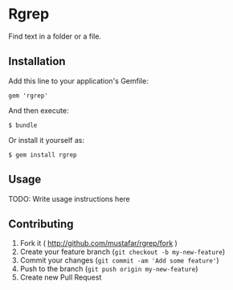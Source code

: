 # Rgrep

Find text in a folder or a file.

## Installation

Add this line to your application's Gemfile:

    gem 'rgrep'

And then execute:

    $ bundle

Or install it yourself as:

    $ gem install rgrep

## Usage

TODO: Write usage instructions here

## Contributing

1. Fork it ( http://github.com/mustafar/rgrep/fork )
2. Create your feature branch (`git checkout -b my-new-feature`)
3. Commit your changes (`git commit -am 'Add some feature'`)
4. Push to the branch (`git push origin my-new-feature`)
5. Create new Pull Request
